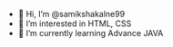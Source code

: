 - 👋 Hi, I’m @samikshakalne99
- 👀 I’m interested in HTML, CSS
- 🌱 I’m currently learning Advance JAVA

